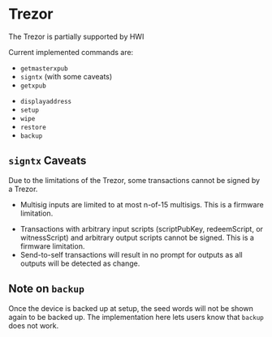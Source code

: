 # Trezor

The Trezor is partially supported by HWI

Current implemented commands are:

* `getmasterxpub`
* `signtx` (with some caveats)
* `getxpub`
- `displayaddress`
- `setup`
- `wipe`
- `restore`
- `backup`

## `signtx` Caveats

Due to the limitations of the Trezor, some transactions cannot be signed by a Trezor.

- Multisig inputs are limited to at most n-of-15 multisigs. This is a firmware limitation.
* Transactions with arbitrary input scripts (scriptPubKey, redeemScript, or witnessScript) and arbitrary output scripts cannot be signed. This is a firmware limitation.
* Send-to-self transactions will result in no prompt for outputs as all outputs will be detected as change.

## Note on `backup`

Once the device is backed up at setup, the seed words will not be shown again to be backed up. The implementation here lets users know that `backup` does not work.
